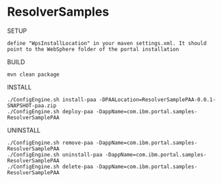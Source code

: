 ResolverSamples
=============================

SETUP
	
	define "WpsInstallLocation" in your maven settings.xml. It should point to the WebSphere folder of the portal installation

BUILD
	
	mvn clean package
    
INSTALL
	
	./ConfigEngine.sh install-paa -DPAALocation=ResolverSamplePAA-0.0.1-SNAPSHOT-paa.zip
	./ConfigEngine.sh deploy-paa -DappName=com.ibm.portal.samples-ResolverSamplePAA
	
UNINSTALL

	./ConfigEngine.sh remove-paa -DappName=com.ibm.portal.samples-ResolverSamplePAA
	./ConfigEngine.sh uninstall-paa -DappName=com.ibm.portal.samples-ResolverSamplePAA
	./ConfigEngine.sh delete-paa -DappName=com.ibm.portal.samples-ResolverSamplePAA
		